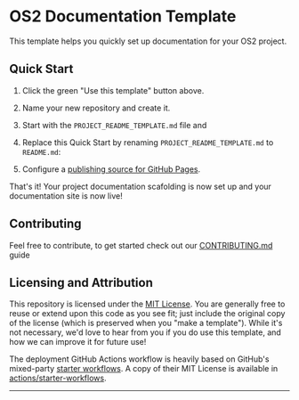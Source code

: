 # OS2 Documentation Template

This template helps you quickly set up documentation for your OS2 project.

## Quick Start

1. Click the green "Use this template" button above.
2. Name your new repository and create it.
3. Start with the `PROJECT_README_TEMPLATE.md` file and 
4. Replace this Quick Start by renaming `PROJECT_README_TEMPLATE.md` to `README.md`:
  
5. Configure a [publishing source for GitHub Pages](https://help.github.com/en/articles/configuring-a-publishing-source-for-github-pages). 

That's it! Your project documentation scafolding is now set up and your documentation site is now live!


## Contributing

Feel free to contribute, to get started check out our [CONTRIBUTING.md](./CONTRIBUTING.md) guide

## Licensing and Attribution

This repository is licensed under the [MIT License][MIT License]. You are generally free to reuse or extend upon this code as you see fit; just include the original copy of the license (which is preserved when you "make a template"). While it's not necessary, we'd love to hear from you if you do use this template, and how we can improve it for future use!

The deployment GitHub Actions workflow is heavily based on GitHub's mixed-party [starter workflows][starter workflows]. A copy of their MIT License is available in [actions/starter-workflows][actions/starter-workflows].

---

[Jekyll]: https://jekyllrb.com
[Just the Docs]: https://just-the-docs.github.io/just-the-docs/
[GitHub Pages]: https://docs.github.com/en/pages
[GitHub Pages / Actions workflow]: https://github.blog/changelog/2022-07-27-github-pages-custom-github-actions-workflows-beta/
[Bundler]: https://bundler.io
[use this template]: https://github.com/just-the-docs/just-the-docs-template/generate
[`jekyll-default-layout`]: https://github.com/benbalter/jekyll-default-layout
[`jekyll-seo-tag`]: https://jekyll.github.io/jekyll-seo-tag
[MIT License]: https://en.wikipedia.org/wiki/MIT_License
[starter workflows]: https://github.com/actions/starter-workflows/blob/main/pages/jekyll.yml
[actions/starter-workflows]: https://github.com/actions/starter-workflows/blob/main/LICENSE
[^1]: [It can take up to 10 minutes for changes to your site to publish after you push the changes to GitHub](https://docs.github.com/en/pages/setting-up-a-github-pages-site-with-jekyll/creating-a-github-pages-site-with-jekyll#creating-your-site).
